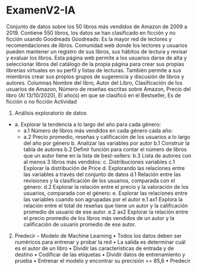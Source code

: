 # ExamenV2-IA
Conjunto de datos sobre los 50 libros más vendidos de Amazon de 2009 a 2019. Contiene 550 libros,
los datos se han clasificado en ficción y no ficción usando Goodreads
Goodreads: Es la mayor red de lectores y recomendaciones de libros. Comunidad web donde los
lectores y usuarios pueden mantener un registro de sus libros, sus hábitos de lectura y revisar y
evaluar los libros. Esta página web permite a los usuarios darse de alta y seleccionar libros del
catálogo de la propia página para crear sus propias librerías virtuales en su perfil y listas de lecturas.
También permite a sus miembros crear sus propios grupos de sugerencia y discusión de libros y
autores.
Columnas
Nombre del libro, Autor del Libro, Clasificación de los usuarios de Amazon, Número de reseñas
escritas sobre Amazon, Precio del libro (Al 13/10/2020), El año(s) en que se clasificó en el Bestseller,
Es de ficción o no ficción
Actividad
1) Análisis exploratorio de datos
- a. Explorar la tendencia a lo largo del año para cada género:
  - a.1 Número de libros más vendidos en cada género cada año:
  - a.2 Precio promedio, reseñas y calificación de los usuarios a lo largo del año por género
b. Analizar las variables por autor
b.1 Construir la tabla de autores
b.2 Definir función para contar el número de libros que un autor tiene en la lista de best-sellers:
b.3 Lista de autores con al menos 3 libros más vendidos:
c. Distribuciones variables
c.1 Explorar la distribución de Price
d. Explorando las relaciones entre las variables a través del conjunto de datos
d.1 Relación entre las revisiones y la clasificación de los usuarios, comparada con el género:
d.2 Explorar la relación entre el precio y la valoración de los usuarios, comparada con el género:
e. Explorar las relaciones entre las variables cuando son agrupadas por el autor
e.1 ax1 Explora la relación entre el total de reseñas que tiene un autor y la calificación promedio
de usuario de ese autor.
e.2 ax2 Explorar la relación entre el precio promedio de los libros más vendidos de un autor y la
calificación de usuario promedio de ese autor.
2) Predecir – Modelo de Machine Learning
• Todos los datos deben ser numéricos para entrenar y probar la red
• La salida es determinar cuál es el autor de un libro
• Dividir las características de entrada y de destino
• Codificar de las etiquetas
• Dividir datos de entrenamiento y prueba
• Entrenar el modelo y encontrar su precisión >= 85,6
• Predecir

